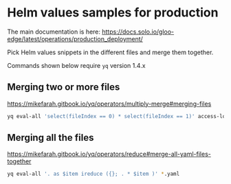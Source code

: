 # Helm values samples for production

The main documentation is here: https://docs.solo.io/gloo-edge/latest/operations/production_deployment/

Pick Helm values snippets in the different files and merge them together.

Commands shown below require `yq` version 1.4.x

## Merging two or more files
https://mikefarah.gitbook.io/yq/operators/multiply-merge#merging-files

```bash
yq eval-all 'select(fileIndex == 0) * select(fileIndex == 1)' access-logs.yaml data-plane-replicas-antiaffinity.yaml
```


## Merging all the files
https://mikefarah.gitbook.io/yq/operators/reduce#merge-all-yaml-files-together

```bash
yq eval-all '. as $item ireduce ({}; . * $item )' *.yaml
```

